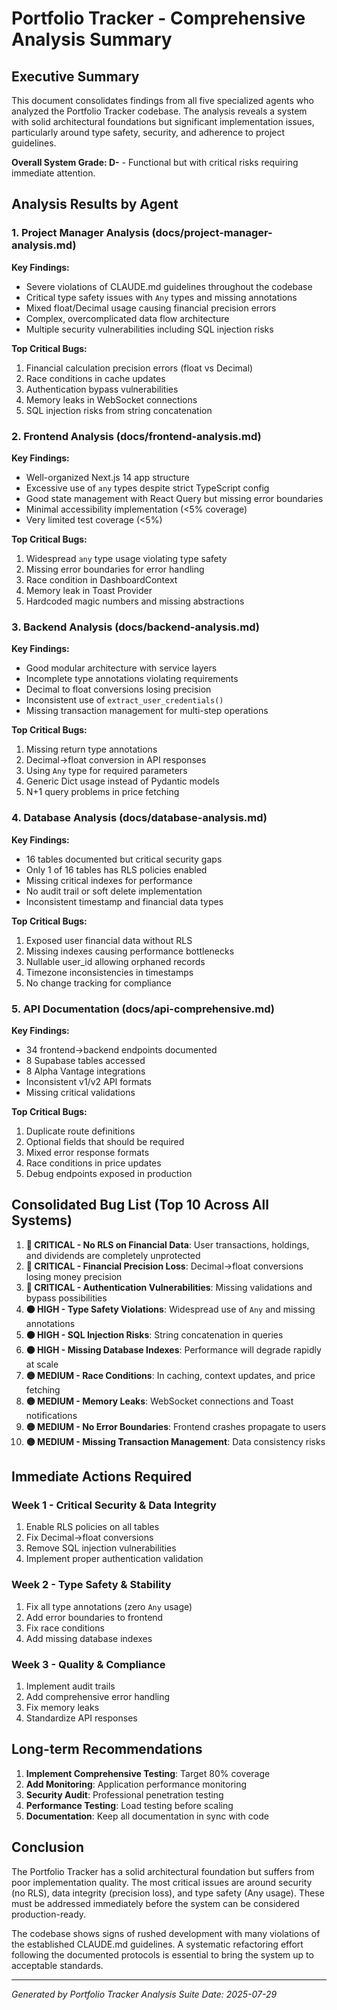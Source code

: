 # Portfolio Tracker - Comprehensive Analysis Summary

## Executive Summary

This document consolidates findings from all five specialized agents who analyzed the Portfolio Tracker codebase. The analysis reveals a system with solid architectural foundations but significant implementation issues, particularly around type safety, security, and adherence to project guidelines.

**Overall System Grade: D-** - Functional but with critical risks requiring immediate attention.

## Analysis Results by Agent

### 1. Project Manager Analysis (docs/project-manager-analysis.md)

**Key Findings:**
- Severe violations of CLAUDE.md guidelines throughout the codebase
- Critical type safety issues with `Any` types and missing annotations
- Mixed float/Decimal usage causing financial precision errors
- Complex, overcomplicated data flow architecture
- Multiple security vulnerabilities including SQL injection risks

**Top Critical Bugs:**
1. Financial calculation precision errors (float vs Decimal)
2. Race conditions in cache updates
3. Authentication bypass vulnerabilities
4. Memory leaks in WebSocket connections
5. SQL injection risks from string concatenation

### 2. Frontend Analysis (docs/frontend-analysis.md)

**Key Findings:**
- Well-organized Next.js 14 app structure
- Excessive use of `any` types despite strict TypeScript config
- Good state management with React Query but missing error boundaries
- Minimal accessibility implementation (<5% coverage)
- Very limited test coverage (<5%)

**Top Critical Bugs:**
1. Widespread `any` type usage violating type safety
2. Missing error boundaries for error handling
3. Race condition in DashboardContext
4. Memory leak in Toast Provider
5. Hardcoded magic numbers and missing abstractions

### 3. Backend Analysis (docs/backend-analysis.md)

**Key Findings:**
- Good modular architecture with service layers
- Incomplete type annotations violating requirements
- Decimal to float conversions losing precision
- Inconsistent use of `extract_user_credentials()`
- Missing transaction management for multi-step operations

**Top Critical Bugs:**
1. Missing return type annotations
2. Decimal→float conversion in API responses
3. Using `Any` type for required parameters
4. Generic Dict usage instead of Pydantic models
5. N+1 query problems in price fetching

### 4. Database Analysis (docs/database-analysis.md)

**Key Findings:**
- 16 tables documented but critical security gaps
- Only 1 of 16 tables has RLS policies enabled
- Missing critical indexes for performance
- No audit trail or soft delete implementation
- Inconsistent timestamp and financial data types

**Top Critical Bugs:**
1. Exposed user financial data without RLS
2. Missing indexes causing performance bottlenecks
3. Nullable user_id allowing orphaned records
4. Timezone inconsistencies in timestamps
5. No change tracking for compliance

### 5. API Documentation (docs/api-comprehensive.md)

**Key Findings:**
- 34 frontend→backend endpoints documented
- 8 Supabase tables accessed
- 8 Alpha Vantage integrations
- Inconsistent v1/v2 API formats
- Missing critical validations

**Top Critical Bugs:**
1. Duplicate route definitions
2. Optional fields that should be required
3. Mixed error response formats
4. Race conditions in price updates
5. Debug endpoints exposed in production

## Consolidated Bug List (Top 10 Across All Systems)

1. **🔴 CRITICAL - No RLS on Financial Data**: User transactions, holdings, and dividends are completely unprotected
2. **🔴 CRITICAL - Financial Precision Loss**: Decimal→float conversions losing money precision
3. **🔴 CRITICAL - Authentication Vulnerabilities**: Missing validations and bypass possibilities
4. **🟠 HIGH - Type Safety Violations**: Widespread use of `Any` and missing annotations
5. **🟠 HIGH - SQL Injection Risks**: String concatenation in queries
6. **🟠 HIGH - Missing Database Indexes**: Performance will degrade rapidly at scale
7. **🟡 MEDIUM - Race Conditions**: In caching, context updates, and price fetching
8. **🟡 MEDIUM - Memory Leaks**: WebSocket connections and Toast notifications
9. **🟡 MEDIUM - No Error Boundaries**: Frontend crashes propagate to users
10. **🟡 MEDIUM - Missing Transaction Management**: Data consistency risks

## Immediate Actions Required

### Week 1 - Critical Security & Data Integrity
1. Enable RLS policies on all tables
2. Fix Decimal→float conversions
3. Remove SQL injection vulnerabilities
4. Implement proper authentication validation

### Week 2 - Type Safety & Stability
1. Fix all type annotations (zero `Any` usage)
2. Add error boundaries to frontend
3. Fix race conditions
4. Add missing database indexes

### Week 3 - Quality & Compliance
1. Implement audit trails
2. Add comprehensive error handling
3. Fix memory leaks
4. Standardize API responses

## Long-term Recommendations

1. **Implement Comprehensive Testing**: Target 80% coverage
2. **Add Monitoring**: Application performance monitoring
3. **Security Audit**: Professional penetration testing
4. **Performance Testing**: Load testing before scaling
5. **Documentation**: Keep all documentation in sync with code

## Conclusion

The Portfolio Tracker has a solid architectural foundation but suffers from poor implementation quality. The most critical issues are around security (no RLS), data integrity (precision loss), and type safety (Any usage). These must be addressed immediately before the system can be considered production-ready.

The codebase shows signs of rushed development with many violations of the established CLAUDE.md guidelines. A systematic refactoring effort following the documented protocols is essential to bring the system up to acceptable standards.

---

*Generated by Portfolio Tracker Analysis Suite*
*Date: 2025-07-29*